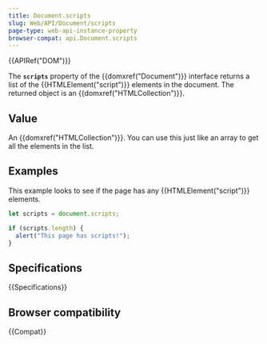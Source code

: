```yaml
---
title: Document.scripts
slug: Web/API/Document/scripts
page-type: web-api-instance-property
browser-compat: api.Document.scripts
---
```


{{APIRef("DOM")}}

The **`scripts`** property of the {{domxref("Document")}}
interface returns a list of the {{HTMLElement("script")}}
elements in the document. The returned object is an
{{domxref("HTMLCollection")}}.

## Value

An {{domxref("HTMLCollection")}}. You can use this just like an array to get all the
elements in the list.

## Examples

This example looks to see if the page has any {{HTMLElement("script")}} elements.

```js
let scripts = document.scripts;

if (scripts.length) {
  alert("This page has scripts!");
}
```

## Specifications

{{Specifications}}

## Browser compatibility

{{Compat}}
